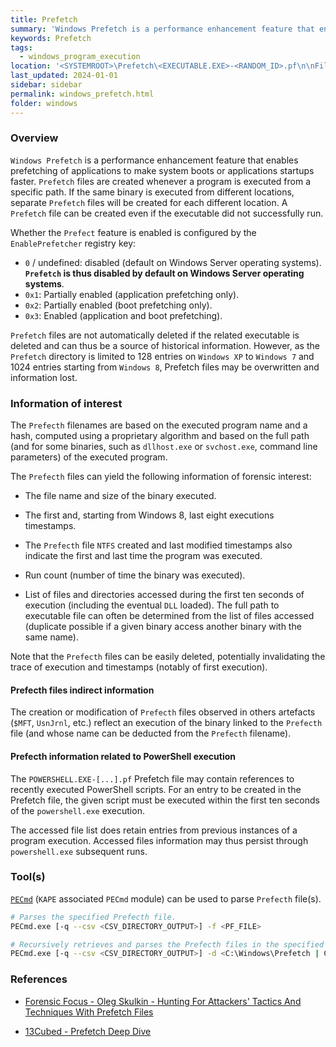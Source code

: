 ```yaml
---
title: Prefetch
summary: 'Windows Prefetch is a performance enhancement feature that enables prefetching of applications to make system boots or applications startups faster. Prefetch is by default disabled on Windows Server operating systems and is limited to 128 entries on Windows XP to Windows 7 and 1024 entries starting from Windows 8.\n\nPrefetch files are created whenever a program is executed from a specific path.\n\nInformation of interest: file name and size, first and, starting from Windows 8, last eight executions timestamps, run count, and list of files and directories accessed during the first ten seconds of execution (often including the full path of the executed file itself).'
keywords: Prefetch
tags:
  - windows_program_execution
location: '<SYSTEMROOT>\Prefetch\<EXECUTABLE.EXE>-<RANDOM_ID>.pf\n\nFilename example: POWERSHELL.EXE-022A1004.pf'
last_updated: 2024-01-01
sidebar: sidebar
permalink: windows_prefetch.html
folder: windows
---
```


### Overview

`Windows Prefetch` is a performance enhancement feature that enables
prefetching of applications to make system boots or applications startups
faster. `Prefetch` files are created whenever a program is executed from a
specific path. If the same binary is executed from different locations,
separate `Prefetch` files will be created for each different location.
A `Prefetch` file can be created even if the executable did not successfully
run.

Whether the `Prefect` feature is enabled is configured by the
`EnablePrefetcher` registry key:
  - `0` / undefined: disabled (default on Windows Server operating systems).
    **`Prefetch` is thus disabled by default on Windows Server operating
    systems**.
  - `0x1`: Partially enabled (application prefetching only).
  - `0x2`: Partially enabled (boot prefetching only).
  - `0x3`: Enabled (application and boot prefetching).

`Prefetch` files are not automatically deleted if the related executable is
deleted and can thus be a source of historical information. However, as the
`Prefetch` directory is limited to 128 entries on `Windows XP` to `Windows 7`
and 1024 entries starting from `Windows 8`, Prefetch files may be overwritten
and information lost.

### Information of interest

The `Prefecth` filenames are based on the executed program name and a hash,
computed using a proprietary algorithm and based on the full path (and
for some binaries, such as `dllhost.exe` or `svchost.exe`, command line
parameters) of the executed program.

The `Prefecth` files can yield the following information of forensic interest:

  - The file name and size of the binary executed.

  - The first and, starting from Windows 8, last eight executions timestamps.

  - The `Prefecth` file `NTFS` created and last modified timestamps also
    indicate the first and last time the program was executed.

  - Run count (number of time the binary was executed).

  - List of files and directories accessed during the first ten seconds of
    execution (including the eventual `DLL` loaded).
    The full path to executable file can often be determined from the list of
    files accessed (duplicate possible if a given binary access another binary
    with the same name).

Note that the `Prefecth` files can be easily deleted, potentially invalidating
the trace of execution and timestamps (notably of first execution).

#### Prefecth files indirect information

The creation or modification of `Prefecth` files observed in others artefacts
(`$MFT`, `UsnJrnl`, etc.) reflect an execution of the binary linked to the
`Prefecth` file (and whose name can be deducted from the `Prefecth` filename).

#### Prefecth information related to PowerShell execution

The `POWERSHELL.EXE-[...].pf` Prefetch file may contain references to
recently executed PowerShell scripts. For an entry to be created in the
Prefetch file, the given script must be executed within the first ten seconds
of the `powershell.exe` execution.

The accessed file list does retain entries from previous instances of a program
execution. Accessed files information may thus persist through `powershell.exe`
subsequent runs.

### Tool(s)

[`PECmd`](https://github.com/EricZimmerman/PECmd) (`KAPE` associated
`PECmd` module) can be used to parse `Prefecth` file(s).

```bash
# Parses the specified Prefecth file.
PECmd.exe [-q --csv <CSV_DIRECTORY_OUTPUT>] -f <PF_FILE>

# Recursively retrieves and parses the Prefecth files in the specified directory.
PECmd.exe [-q --csv <CSV_DIRECTORY_OUTPUT>] -d <C:\Windows\Prefetch | C:\ | DIRECTORY>
```

### References

  - [Forensic Focus - Oleg Skulkin - Hunting For Attackers' Tactics And Techniques With Prefetch Files](https://www.forensicfocus.com/articles/hunting-for-attackers-tactics-and-techniques-with-prefetch-files/)

  - [13Cubed - Prefetch Deep Dive](https://www.youtube.com/watch?v=f4RAtR_3zcs)